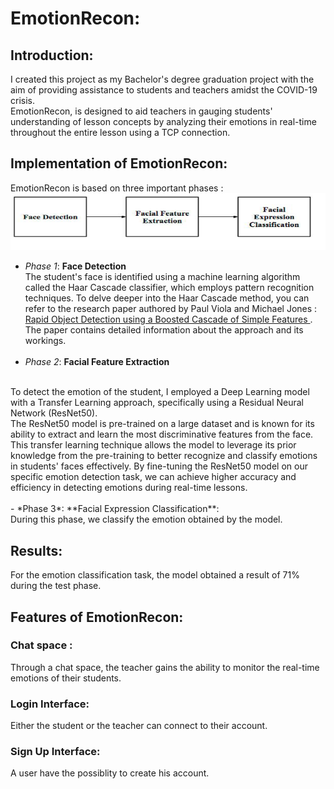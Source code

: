 # EmotionRecon:
## Introduction:

I created this project as my Bachelor's degree graduation project with the aim of providing assistance to students and teachers amidst the COVID-19 crisis.
<br>
EmotionRecon, is designed to aid teachers in gauging students' understanding of lesson concepts by analyzing their emotions in real-time throughout the entire lesson using a TCP connection.

## Implementation of EmotionRecon:
EmotionRecon is based on three important phases :
<br>
![EmotionRecon-Conception](resources/image.png)
<br>
- *Phase 1*: **Face Detection**<br>
The student's face is identified using a machine learning algorithm called the Haar Cascade classifier, which employs pattern recognition techniques. To delve deeper into the Haar Cascade method, you can refer to the research paper authored by Paul Viola and Michael Jones : [Rapid Object Detection using a Boosted Cascade of Simple
Features
](https://www.cs.cmu.edu/~efros/courses/LBMV07/Papers/viola-cvpr-01.pdf). The paper contains detailed information about the approach and its workings. 
<br><br>
- *Phase 2*: **Facial Feature Extraction**
<br>
To detect the emotion of the student, I employed a Deep Learning model with a Transfer Learning approach, specifically using a Residual Neural Network (ResNet50).<br> The ResNet50 model is pre-trained on a large dataset and is known for its ability to extract and learn the most discriminative features from the face. <br>This transfer learning technique allows the model to leverage its prior knowledge from the pre-training to better recognize and classify emotions in students' faces effectively. By fine-tuning the ResNet50 model on our specific emotion detection task, we can achieve higher accuracy and efficiency in detecting emotions during real-time lessons.
<br><br> 
- *Phase 3*: **Facial Expression Classification**:<br>
During this phase, we classify the emotion obtained by the model.

## Results:
For the emotion classification task, the model obtained a result of 71% during the test phase.
## Features of EmotionRecon:
### Chat space : 
Through a chat space, the teacher gains the ability to monitor the real-time emotions of their students.
<br>
### Login Interface:
Either the student or the teacher can connect to their account.
### Sign Up Interface:
A user have the possiblity to create his account.
